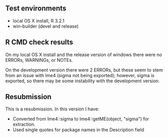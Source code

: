 ## Test environments
* local OS X install, R 3.2.1
* win-builder (devel and release)

## R CMD check results

On my local OS X install and the release version of windows
there were no ERRORs, WARNINGs, or NOTEs. 

On the development version there were 2 ERRORs, but these
seem to stem from an issue with lme4 (sigma not being exported); 
however, sigma is exported, so there may be some instability
with the development version.

## Resubmission

This is a resubmission. In this version I have:

* Converted from lme4::sigma to lme4::getME(object, "sigma") for extraction.
* Used single quotes for package names in the Description field